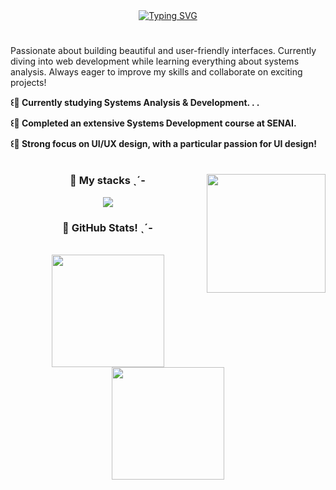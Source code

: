 <div align="center">
  <a href="https://git.io/typing-svg">
    <a href="https://git.io/typing-svg"><img src="https://readme-typing-svg.demolab.com?font=Fira+Code&pause=1000&color=F7D1F2&width=435&lines=-%CB%8B%CB%8F++Welcome+to+my+profile!+%E2%98%86+%CB%8E%CB%8A-" alt="Typing SVG" /></a>
  </a>
</div>

#

<p align="left">Passionate about building beautiful and user-friendly interfaces. Currently diving into web development while learning everything about systems analysis. Always eager to improve my skills and collaborate on exciting projects!

**<p align="left"> ꒰🐇 Currently studying Systems Analysis & Development. . .**

**<p align="left"> ꒰🐇 Completed an extensive Systems Development course at SENAI.**

 **<p align="left"> ꒰🐇 Strong focus on UI/UX design, with a particular passion for UI design!**
  
#

<img align="right" alt="" height="190px" src="./src/study.gif">

<h3 align="center">🎀 My stacks ˎˊ-</h3>

<p align="center">
  <a href="https://skillicons.dev">
    <img src="https://skillicons.dev/icons?i=react,html,css,sass,figma,js,ts,git,github,py,mysql" />
  </a>
    <br>
</p>


<div style="text-align: center;" align="center">
  <h3 align="center">🎀 GitHub Stats! ˎˊ-</h3>
  <br>
  <img height="180em" src="https://github-readme-stats.vercel.app/api?username=lewinott&show_icons=true&theme=dracula"/>
  <img height="180em" src="https://github-readme-stats.vercel.app/api/top-langs/?username=lewinott&layout=compact&langs_count=7&theme=dracula"/>

</div>

